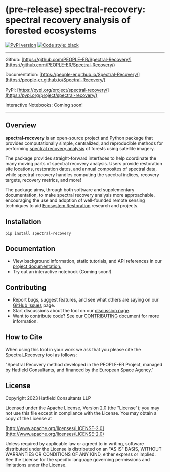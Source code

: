# (pre-release) spectral-recovery: spectral recovery analysis of forested ecosystems

[![PyPI version](https://badge.fury.io/py/spectral-recovery.svg)](https://badge.fury.io/py/spectral-recovery) [![Code style: black](https://img.shields.io/badge/code%20style-black-000000.svg)](https://github.com/psf/black)

---
Github: [https://github.com/PEOPLE-ER/Spectral-Recovery/](https://github.com/PEOPLE-ER/Spectral-Recovery/)

Documentation: [https://people-er.github.io/Spectral-Recovery/](https://people-er.github.io/Spectral-Recovery/)

PyPi: [https://pypi.org/project/spectral-recovery/](https://pypi.org/project/spectral-recovery/)

Interactive Notebooks: Coming soon!

---
## Overview

**spectral-recovery** is an open-source project and Python package that provides computationally simple, centralized, and reproducible methods for performing [spectral recovery analysis](https://people-er.github.io/Spectral-Recovery/about/#13-looking-at-recovery-trajectories) of forests using satellite imagery.

The package provides straight-forward interfaces to help coordinate the many moving parts of spectral recovery analysis. Users provide restoration site locations, restoration dates, and annual composites of spectral data, while spectral-recovery handles computing the spectral indices, recovery targets, recovery metrics, and more!

The package aims, through both software and supplementary documentation, to make spectral recovery analysis more approachable, encouraging the use and adoption of well-founded remote sensing techniques to aid [Ecosystem Restoration](https://people-er.github.io/Spectral-Recovery/about/#11-ecosystem-restoration) research and projects.

## Installation

```{bash}
pip install spectral-recovery
```

## Documentation

- View background information, static tutorials, and API references in our [project documentation.](https://people-er.github.io/Spectral-Recovery/)
- Try out an interactive notebook (Coming soon!)

## Contributing

- Report bugs, suggest features, and see what others are saying on our [GitHub Issues](https://github.com/PEOPLE-ER/Spectral-Recovery/issues) page.
- Start discussions about the tool on our [discussion page](https://github.com/PEOPLE-ER/Spectral-Recovery/discussions).
- Want to contribute code? See our [CONTRIBUTING](https://github.com/PEOPLE-ER/Spectral-Recovery/blob/main/CONTRIBUTING.md) document for more information.

## How to Cite

When using this tool in your work we ask that you please cite the Spectral_Recovery tool as follows:

"Spectral Recovery method developed in the PEOPLE-ER Project, managed by Hatfield Consultants, and financed by the European Space Agency."

## License

Copyright 2023 Hatfield Consultants LLP

Licensed under the Apache License, Version 2.0 (the "License");
you may not use this file except in compliance with the License.
You may obtain a copy of the License at

[http://www.apache.org/licenses/LICENSE-2.0](http://www.apache.org/licenses/LICENSE-2.0)

Unless required by applicable law or agreed to in writing, software
distributed under the License is distributed on an "AS IS" BASIS,
WITHOUT WARRANTIES OR CONDITIONS OF ANY KIND, either express or implied.
See the License for the specific language governing permissions and
limitations under the License.